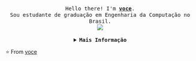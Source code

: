 <p align="center">
  <br>
  <samp>
    Hello there! I'm <b><a rel="nofollow noopener noreferrer" target="_blank" href="https://souvoce.netlify.app">voce</a></b>.
    <br>Sou estudante de graduação em Engenharia da Computação no Brasil.<br>

</samp>

  <img src="https://cdn.discordapp.com/emojis/926254035454029875.png?size=96" width="200"/>

</p>


<details align="center">

<summary> <b> <samp> Mais Informação </samp></b></summary>
<samp>
 <b><h2 style="color: #fc6203">DEVELOPER</h2> </b>

<img src="https://cdn.discordapp.com/emojis/907794542323957850.gif?size=96" width="200"/>

Projeto atual: ñao

<p align="center">
  <a rel="nofollow noopener noreferrer" target="_blank" href="https://twitter.com/vocesoueu">
  <img src="https://raw.githubusercontent.com/TanZng/TanZng/master/assets/twitter.png" width="30px" alt="Twitter"></a>
  &nbsp; &nbsp;
</p> 


</samp>
</details>

⭐️ From [voce](https://github.com/vocesou)
